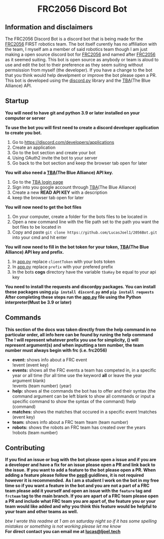 <div align="center">
    <h1>FRC2056 Discord Bot</h1>
</div>

## Information and disclaimers

The FRC2056 Discord Bot is a discord bot that is being made for the [FRC2056](https://2056.ca) FIRST robotics team.  The bot itself curently has no affiliation with the team, I myself am a member of said robotics team though I am just making a open source discord bot for [FRC2056](https://2056.ca) and named after [FRC2056](https://2056.ca) as it seemed suiting.  This bot is open source as anybody or team is aloud to use and edit the bot to their preference as they seem suiting without permsission from myself (the developer).  If you have a change to the bot that you think would help develpment or improve the bot please open a PR.  This bot is developed using the [discord.py](https://discordpy.readthedocs.io/en/stable/) library and the [TBA](https://thebluealliance.com)(The Blue Alliance) API.

## Startup

**You will need to have git and python 3.9 or later installed on your computer or server**

**To use the bot you will first need to create a discord developer application to create you bot.**
1. Go to https://discord.com/developers/applications
2. Create an application
3. Go to the bot section and create your bot
4. Using OAuth2 invite the bot to your server
5. Go back to the bot section and keep the browser tab open for later

**You will also need a [TBA](https://thebluealliance.com)(The Blue Alliance) API key.**
1. Go to the [TBA login page](https://www.thebluealliance.com/account/login_required?redirect=http%3A//www.thebluealliance.com/account)
2. Sign into you google account through [TBA](https://thebluealliance.com)(The Blue Alliance)
3. Create a new **READ API KEY** with a description
4. keep the browser tab open for later

**You will now need to get the bot files**
1. On your computer, create a folder for the bots files to be located in
2. Open a new command line with the file path set to the path you want the bot files to be located in
3. Copy and paste `git clone https://github.com/LucasJoel1/2056Bot.git` into your cmd and hit enter

**You will now need to fill in the bot token for your token, [TBA](https://thebluealliance.com)(The Blue Alliance) API key and prefix.**
1. In [app.py](./app.py) replace `clientToken` with your bots token
2. In [app.py](./app.py) replace `prefix` with your prefered prefix
3. In the bots **cogs** directory have the variable `tbaKey` be equal to your api key

**You need to install the requests and discordpy packages.  You can install these packages using ```pip install discord.py``` and ```pip install requests```**
**After completing these steps run the [app.py](./app.py) file using the Python interpreter(Must be 3.9 or later)**

## Commands

**This section of the docs was taken directly from the help command in no particular order, all info here can be found by runing the help command**
**The ! will represent whatever prefix you use for simplicity, () will represent argument(s) and when inputting a tem number, the team number must always begin with frc (i.e. frc2056)**

- **event:** shows info about a FRC event</br>
    !event (event key)
- **events:** shows all the FRC events a team has competed in, in a specific year or all time (for all time use the keyword **all** or leave the year argument blank)</br>
    !events (team number) (year)
- **help:** shows al the commands the bot has to offer and their syntax (the command argument can be left blank to show all commands or input a specific command to show the syntax of the command)
    !help (command)
- **matches:** shows the matches that occured in a specific event
    !matches (event key)
- **team:** shows info about a FRC team
    !team (team number)
- **robots:** shows the robots an FRC team has created over the years
    !robots (team number)

## Contributing

**If you find an issue or bug with the bot please open a issue and if you are a developer and have a fix for an issue please open a PR and link back to the issue.**
**If you want to add a feature to the bot please open a PR.  When adding a feature please follow the [pep8](https://www.python.org/dev/peps/pep-0008/) guidlines, it is not required however it is recommended.**
**As I am a student I work on the bot in my free time so if you want a feature in the bot and you are not a part of a FRC team please add it yourself and open an issue with the `feature` tag and `frcteam` tag to the main branch.  If you are apart of a FRC team please open a PR and include what FRC team you are apart of, the feature you or your team would like added and why you think this feature would be helpful to your team and other teams as well.**

*btw I wrote this readme at 1 am on saturday night so if it has some spelling mistakes or something is not working please let me know*</br>
**For direct contact you can email me at <a href = "mailto: lucas@ljoel.tech">lucas@ljoel.tech</a>**
